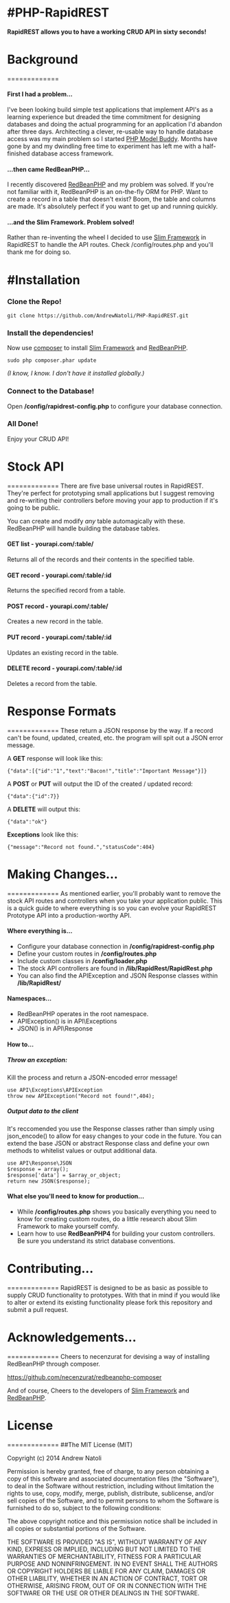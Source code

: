 #PHP-RapidREST
=============

**RapidREST allows you to have a working CRUD API in sixty seconds!**

# Background
=============
#### First I had a problem...
I've been looking build simple test applications that implement API's as a learning experience but dreaded the time commitment for designing databases and doing the actual programming for an application I'd abandon after three days. Architecting a clever, re-usable way to handle database access was my main problem so I started [PHP Model Buddy](https://github.com/AndrewNatoli/PHP-ModelBuddy). Months have gone by and my dwindling free time to experiment has left me with a half-finished database access framework. 

#### ...then came RedBeanPHP...
I recently discovered [RedBeanPHP](http://redbeanphp.com/) and my problem was solved. If you're not familiar with it, RedBeanPHP is an on-the-fly ORM for PHP. Want to create a record in a table that doesn't exist? Boom, the table and columns are made. It's absolutely perfect if you want to get up and running quickly. 

#### ...and the Slim Framework. Problem solved!
Rather than re-inventing the wheel I decided to use [Slim Framework](http://www.slimframework.com/) in RapidREST to handle the API routes. Check /config/routes.php and you'll thank me for doing so.



#Installation
=============
### Clone the Repo!

	git clone https://github.com/AndrewNatoli/PHP-RapidREST.git

### Install the dependencies!
Now use [composer](https://getcomposer.org/download/) to install [Slim Framework](http://www.slimframework.com/) and [RedBeanPHP](http://redbeanphp.com).
	
	sudo php composer.phar update
	
*(I know, I know. I don't have it installed globally.)*

### Connect to the Database!
Open **/config/rapidrest-config.php** to configure your database connection.

### All Done!
Enjoy your CRUD API!

# Stock API
=============
There are five base universal routes in RapidREST. They're perfect for prototyping small applications but I suggest removing and re-writing their controllers before moving your app to production if it's going to be public. 

You can create and modify *any* table automagically with these. RedBeanPHP will handle building the database tables.

#### GET list - yourapi.com/:table/
Returns all of the records and their contents in the specified table.

#### GET record - yourapi.com/:table/:id
Returns the specified record from a table.

#### POST record - yourapi.com/:table/
Creates a new record in the table.

#### PUT record - yourapi.com/:table/:id
Updates an existing record in the table.

#### DELETE record - yourapi.com/:table/:id
Deletes a record from the table.

# Response Formats
=============
These return a JSON response by the way. If a record can't be found, updated, created, etc. the program will spit out a JSON error message.

A **GET** response will look like this:

	{"data":[{"id":"1","text":"Bacon!","title":"Important Message"}]}

A **POST** or **PUT** will output the ID of the created / updated record:

	{"data":{"id":7}}
	
A **DELETE** will output this:

	{"data":"ok"}

**Exceptions** look like this:

	{"message":"Record not found.","statusCode":404}
	
# Making Changes...
=============
As mentioned earlier, you'll probably want to remove the stock API routes and controllers when you take your application public. This is a quick guide to where everything is so you can evolve your RapidREST Prototype API into a production-worthy API.

#### Where everything is...

* Configure your database connection in **/config/rapidrest-config.php**
* Define your custom routes in **/config/routes.php**
* Include custom classes in **/config/loader.php**
* The stock API controllers are found in **/lib/RapidRest/RapidRest.php**
* You can also find the APIException and JSON Response classes within **/lib/RapidRest/**

#### Namespaces...
* RedBeanPHP operates in the root namespace.
* APIException() is in API\Exceptions
* JSON() is in API\Response

#### How to...
##### Throw an exception:
Kill the process and return a JSON-encoded error message!

	use API\Exceptions\APIException
	throw new APIException("Record not found!",404);

##### Output data to the client
It's reccomended you use the Response classes rather than simply using json_encode() to allow for easy changes to your code in the future. You can extend the base JSON or abstract Response class and define your own methods to whitelist values or output additional data. 

	use API\Response\JSON
	$response = array();
	$response['data'] = $array_or_object;
	return new JSON($response);


#### What else you'll need to know for production...
* While **/config/routes.php** shows you basically everything you need to know for creating custom routes, do a little research about Slim Framework to make yourself comfy.
* Learn how to use **RedBeanPHP4** for building your custom controllers. Be sure you understand its strict database conventions. 


# Contributing...
=============
RapidREST is designed to be as basic as possible to supply CRUD functionality to prototypes. With that in mind if you would like to alter or extend its existing functionality please fork this repository and submit a pull request.


# Acknowledgements...
=============
Cheers to necenzurat for devising a way of installing RedBeanPHP through composer.

https://github.com/necenzurat/redbeanphp-composer

And of course, Cheers to the developers of [Slim Framework](http://www.slimframework.com/) and [RedBeanPHP](http://redbeanphp.com).


# License
=============
##The MIT License (MIT)

Copyright (c) 2014 Andrew Natoli

Permission is hereby granted, free of charge, to any person obtaining a copy
of this software and associated documentation files (the "Software"), to deal
in the Software without restriction, including without limitation the rights
to use, copy, modify, merge, publish, distribute, sublicense, and/or sell
copies of the Software, and to permit persons to whom the Software is
furnished to do so, subject to the following conditions:

The above copyright notice and this permission notice shall be included in
all copies or substantial portions of the Software.

THE SOFTWARE IS PROVIDED "AS IS", WITHOUT WARRANTY OF ANY KIND, EXPRESS OR
IMPLIED, INCLUDING BUT NOT LIMITED TO THE WARRANTIES OF MERCHANTABILITY,
FITNESS FOR A PARTICULAR PURPOSE AND NONINFRINGEMENT. IN NO EVENT SHALL THE
AUTHORS OR COPYRIGHT HOLDERS BE LIABLE FOR ANY CLAIM, DAMAGES OR OTHER
LIABILITY, WHETHER IN AN ACTION OF CONTRACT, TORT OR OTHERWISE, ARISING FROM,
OUT OF OR IN CONNECTION WITH THE SOFTWARE OR THE USE OR OTHER DEALINGS IN
THE SOFTWARE.
